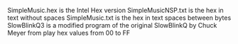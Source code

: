SimpleMusic.hex is the Intel Hex version
SimpleMusicNSP.txt is the hex in text without spaces
SimpleMusic.txt is the hex in text spaces between bytes
SlowBlinkQ3 is a modified program of the original SlowBlinkQ by Chuck Meyer from play hex values from 00 to FF
